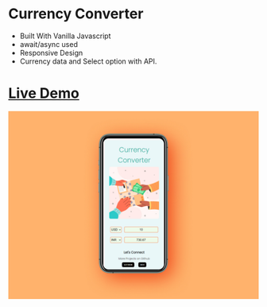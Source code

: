 # Currency Converter

- Built With Vanilla Javascript
- await/async used
- Responsive Design
- Currency data and Select option with API.

# [Live Demo](https://vaishnavme.github.io/builds-Javascript/Currency-Converter/)

![mockup](./images/mockup.jpg)
